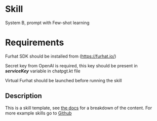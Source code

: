 # Skill
System B, prompt with Few-shot learning

# Requirements
Furhat SDK should be installed from (https://furhat.io/)

Secret key from OpenAI is required, this key should be present in **_serviceKey_** variable in chatpgt.kt file

Virtual Furhat should be launched before running the skill
## Description
This is a skill template, see [the docs](https://docs.furhat.io/skills/#the-contents-of-a-skill) for a breakdown of the content. 
For more example skills go to [Github](https://github.com/afilfarhan/MultiModaAgent/)
